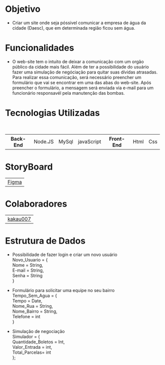 # Objetivo
* Criar um site onde seja póssivel comunicar a empresa de água da cidade (Daesc), que em determinada região ficou sem água.

# Funcionalidades 
* O web-site tem o intuito de deixar a comunicação com um orgão público da cidade mais fácil. Além de ter a possibilidade do usuário fazer uma simulação de negóciação para quitar suas dívidas atrasadas. Para realizar essa comunicação, será necessário preencher um formulário que vai se encontrar em uma das abas do web-site. Após preencher o formulário, a mensagem será enviada via e-mail para um funcionário responsavél pela manutenção das bombas.

# Tecnologias Utilizadas
<table>
 
   <th> Back-End </th>
  <td> Node.JS </td>
  <td> MySql </td>
  <td> javaScript </td>
<br/>
  <th> Front-End </th>
 <td>Html</td>
 <td>Css</td>
 

</table>

# StoryBoard
<table> <td><a href = "https://www.figma.com/file/Aeboe8zfAXq3nheiBtrRKn/StoryBoard%2F%2FKau%C3%A3?node-id=0%3A1" > Figma </a> </td> </table>

# Colaboradores
 <table> <td><a href = "https://github.com/Kakau007" > kakau007 </a></td></table>
 
 # Estrutura de Dados
 
 * Possibilidade de fazer login e criar um novo usuário <br />
      Novo_Usuario = {<br/>
     Nome = String,<br/>
     E-mail = String,<br/>
     Senha = String<br/>
  }<br/>
  
  * Formulário para solicitar uma equipe no seu bairro <br/> 
      Tempo_Sem_Agua = { <br/>
    Tempo = Date,<br/>
    Nome_Rua = String,<br/>
    Nome_Bairro = String,<br/>
    Telefone = int<br/>
  }<br/>
  
 * Simulação de negociação <br/>
      Simulador = {<br/>
   Quantidade_Boletos = Int,<br/>
   Valor_Entrada = int,<br/>
   Total_Parcelas= int<br/>
  };
